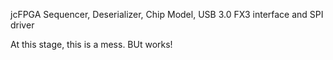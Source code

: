 jcFPGA Sequencer, Deserializer, Chip Model, USB 3.0 FX3 interface and SPI driver

At this stage, this is a mess. BUt works!
